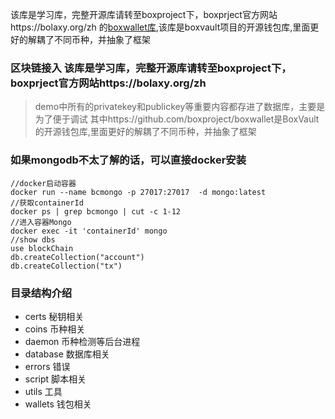 该库是学习库，完整开源库请转至boxproject下，boxprject官方网站https://bolaxy.org/zh
的[boxwallet库](https://github.com/boxproject/boxwallet),该库是boxvault项目的开源钱包库,里面更好的解耦了不同币种，并抽象了框架

### 区块链接入	该库是学习库，完整开源库请转至boxproject下，boxprject官方网站https://bolaxy.org/zh
>demo中所有的privatekey和publickey等重要内容都存进了数据库，主要是为了便于调试	其中https://github.com/boxproject/boxwallet是BoxVault的开源钱包库,里面更好的解耦了不同币种，并抽象了框架
### 如果mongodb不太了解的话，可以直接docker安装	
```	
//docker启动容器	
docker run --name bcmongo -p 27017:27017  -d mongo:latest 	
//获取containerId	
docker ps | grep bcmongo | cut -c 1-12	
//进入容器Mongo	
docker exec -it 'containerId' mongo	
//show dbs	
use blockChain	
db.createCollection("account")	
db.createCollection("tx")	
```	



 ### 目录结构介绍	
- certs  秘钥相关	
- coins  币种相关	
- daemon 币种检测等后台进程	
- database 数据库相关	
- errors 错误	
- script 脚本相关	
- utils 工具	
- wallets 钱包相关
